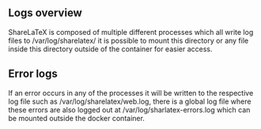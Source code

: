 ## Logs overview

ShareLaTeX is composed of multiple different processes which all write log files to /var/log/sharelatex/ it is possible to mount this directory or any file inside this directory outside of the container for easier access.

## Error logs
If an error occurs in any of the processes it will be written to the respective log file such as /var/log/sharelatex/web.log, there is a global log file where these errors are also logged out at /var/log/sharlatex-errors.log which can be mounted outside the docker container.
